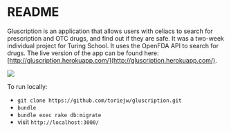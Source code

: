 # README

Gluscription is an application that allows users with celiacs to search for prescription and OTC drugs, and find out if they are safe. It was a two-week individual project for Turing School. It uses the OpenFDA API to search for drugs. The live version of the app can be found here: [http://gluscription.herokuapp.com/](http://gluscription.herokuapp.com/).

![](http://g.recordit.co/HJEiwA2isk.gif)

To run locally:

* `git clone https://github.com/toriejw/gluscription.git`  
* `bundle`  
* `bundle exec rake db:migrate`  
* visit `http://localhost:3000/`
